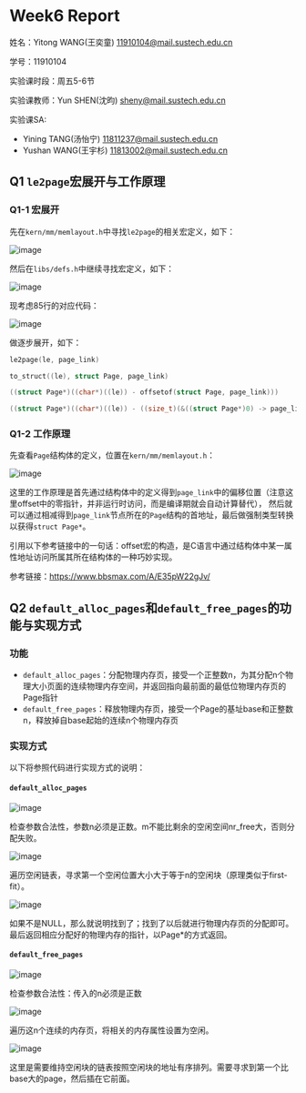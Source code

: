 # Week6 Report
姓名：Yitong WANG(王奕童) 11910104@mail.sustech.edu.cn

学号：11910104

实验课时段：周五5-6节

实验课教师：Yun SHEN(沈昀) sheny@mail.sustech.edu.cn

实验课SA:
- Yining TANG(汤怡宁) 11811237@mail.sustech.edu.cn
- Yushan WANG(王宇杉) 11813002@mail.sustech.edu.cn

## Q1 `le2page`宏展开与工作原理
### Q1-1 宏展开
先在`kern/mm/memlayout.h`中寻找`le2page`的相关宏定义，如下：

![image](https://user-images.githubusercontent.com/64548919/160065521-813a62e2-13da-467e-bd94-671e4a383b44.png)

然后在`libs/defs.h`中继续寻找宏定义，如下：

![image](https://user-images.githubusercontent.com/64548919/160065946-212c11f7-cca3-4cbd-bfb6-1862c0bc435f.png)

现考虑85行的对应代码：

![image](https://user-images.githubusercontent.com/64548919/160066483-a63d2562-4612-47d8-ad1b-a663a01fd091.png)

做逐步展开，如下：
```C
le2page(le, page_link)

to_struct((le), struct Page, page_link)

((struct Page*)((char*)((le)) - offsetof(struct Page, page_link)))

((struct Page*)((char*)((le)) - ((size_t)(&((struct Page*)0) -> page_link))))
```

### Q1-2 工作原理

先查看`Page`结构体的定义，位置在`kern/mm/memlayout.h`：

![image](https://user-images.githubusercontent.com/64548919/160068191-1f7b2538-8935-4dd0-97ce-7099ee83f58f.png)

这里的工作原理是首先通过结构体中的定义得到`page_link`中的偏移位置（注意这里offset中的零指针，并非运行时访问，而是编译期就会自动计算替代），
然后就可以通过相减得到`page_link`节点所在的`Page`结构的首地址，最后做强制类型转换以获得`struct Page*`。

引用以下参考链接中的一句话：offset宏的构造，是C语言中通过结构体中某一属性地址访问所属其所在结构体的一种巧妙实现。

参考链接：https://www.bbsmax.com/A/E35pW22gJv/


## Q2 `default_alloc_pages`和`default_free_pages`的功能与实现方式
### 功能
- `default_alloc_pages`：分配物理内存页，接受一个正整数n，为其分配n个物理大小页面的连续物理内存空间，并返回指向最前面的最低位物理内存页的Page指针
- `default_free_pages`：释放物理内存页，接受一个Page的基址base和正整数n，释放掉自base起始的连续n个物理内存页

### 实现方式
以下将参照代码进行实现方式的说明：
#### `default_alloc_pages`

![image](https://user-images.githubusercontent.com/64548919/160071714-b6bdd610-bf3d-4b44-b76b-71c09c18f3a2.png)

检查参数合法性，参数n必须是正数。m不能比剩余的空闲空间nr_free大，否则分配失败。

![image](https://user-images.githubusercontent.com/64548919/160071994-3bc5eea3-4e68-4d12-9dc9-52b798591b8d.png)

遍历空闲链表，寻求第一个空闲位置大小大于等于n的空闲块（原理类似于first-fit）。

![image](https://user-images.githubusercontent.com/64548919/160072234-e1bb1022-2f17-48f0-8619-c2f3f76fa8fc.png)

如果不是NULL，那么就说明找到了；找到了以后就进行物理内存页的分配即可。
最后返回相应分配好的物理内存的指针，以Page\*的方式返回。

#### `default_free_pages`

![image](https://user-images.githubusercontent.com/64548919/160072563-2396315d-b349-42ab-8309-728064604ddd.png)

检查参数合法性：传入的n必须是正数

![image](https://user-images.githubusercontent.com/64548919/160073208-4db10fe6-a029-46c9-b1ff-4bc696baee10.png)

遍历这n个连续的内存页，将相关的内存属性设置为空闲。

![image](https://user-images.githubusercontent.com/64548919/160074937-72087869-e545-4d02-94a0-c9e896935ea4.png)

这里是需要维持空闲块的链表按照空闲块的地址有序排列。需要寻求到第一个比base大的page，然后插在它前面。
